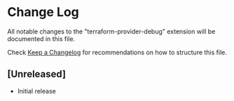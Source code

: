 # Change Log

All notable changes to the "terraform-provider-debug" extension will be documented in this file.

Check [Keep a Changelog](http://keepachangelog.com/) for recommendations on how to structure this file.

## [Unreleased]

- Initial release